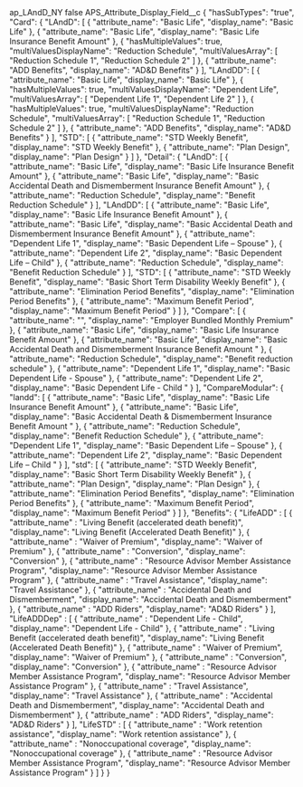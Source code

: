<?xml version="1.0" encoding="UTF-8"?>
<CustomMetadata xmlns="http://soap.sforce.com/2006/04/metadata" xmlns:xsi="http://www.w3.org/2001/XMLSchema-instance" xmlns:xsd="http://www.w3.org/2001/XMLSchema">
    <label>ap_LAndD_NY</label>
    <protected>false</protected>
    <values>
        <field>APS_Attribute_Display_Field__c</field>
        <value xsi:type="xsd:string">{
  &quot;hasSubTypes&quot;: &quot;true&quot;,
  &quot;Card&quot;: {
    &quot;LAndD&quot;: [
      {
        &quot;attribute_name&quot;: &quot;Basic Life&quot;,
        &quot;display_name&quot;: &quot;Basic Life&quot;
      },
      {
        &quot;attribute_name&quot;: &quot;Basic Life&quot;,
        &quot;display_name&quot;: &quot;Basic Life Insurance Benefit Amount&quot;
      },
      {
        &quot;hasMultipleValues&quot;: true,
        &quot;multiValuesDisplayName&quot;: &quot;Reduction Schedule&quot;,
        &quot;multiValuesArray&quot;: [
          &quot;Reduction Schedule 1&quot;,
          &quot;Reduction Schedule 2&quot;
        ]
      },
      {
        &quot;attribute_name&quot;: &quot;ADD Benefits&quot;,
        &quot;display_name&quot;: &quot;AD&amp;D Benefits&quot;
      }
    ],
    &quot;LAndDD&quot;: [
      {
        &quot;attribute_name&quot;: &quot;Basic Life&quot;,
        &quot;display_name&quot;: &quot;Basic Life&quot;
      },
      {
        &quot;hasMultipleValues&quot;: true,
        &quot;multiValuesDisplayName&quot;: &quot;Dependent Life&quot;,
        &quot;multiValuesArray&quot;: [
          &quot;Dependent Life 1&quot;,
          &quot;Dependent Life 2&quot;
        ]
      },
      {
        &quot;hasMultipleValues&quot;: true,
        &quot;multiValuesDisplayName&quot;: &quot;Reduction Schedule&quot;,
        &quot;multiValuesArray&quot;: [
          &quot;Reduction Schedule 1&quot;,
          &quot;Reduction Schedule 2&quot;
        ]
      },
      {
        &quot;attribute_name&quot;: &quot;ADD Benefits&quot;,
        &quot;display_name&quot;: &quot;AD&amp;D Benefits&quot;
      }
    ],
    &quot;STD&quot;: [
      {
        &quot;attribute_name&quot;: &quot;STD Weekly Benefit&quot;,
        &quot;display_name&quot;: &quot;STD Weekly Benefit&quot;
      },
      {
        &quot;attribute_name&quot;: &quot;Plan Design&quot;,
        &quot;display_name&quot;: &quot;Plan Design&quot;
      }
    ]
  },
  &quot;Detail&quot;: {
    &quot;LAndD&quot;: [
      {
        &quot;attribute_name&quot;: &quot;Basic Life&quot;,
        &quot;display_name&quot;: &quot;Basic Life Insurance Benefit Amount&quot;
      },
      {
        &quot;attribute_name&quot;: &quot;Basic Life&quot;,
        &quot;display_name&quot;: &quot;Basic Accidental Death and Dismemberment Insurance Benefit Amount&quot;
      },
      {
        &quot;attribute_name&quot;: &quot;Reduction Schedule&quot;,
        &quot;display_name&quot;: &quot;Benefit Reduction Schedule&quot;
      }
    ],
    &quot;LAndDD&quot;: [
      {
        &quot;attribute_name&quot;: &quot;Basic Life&quot;,
        &quot;display_name&quot;: &quot;Basic Life Insurance Benefit Amount&quot;
      },
      {
        &quot;attribute_name&quot;: &quot;Basic Life&quot;,
        &quot;display_name&quot;: &quot;Basic Accidental Death and Dismemberment Insurance Benefit Amount&quot;
      },
      {
        &quot;attribute_name&quot;: &quot;Dependent Life 1&quot;,
        &quot;display_name&quot;: &quot;Basic Dependent Life – Spouse&quot;
      },
      {
        &quot;attribute_name&quot;: &quot;Dependent Life 2&quot;,
        &quot;display_name&quot;: &quot;Basic Dependent Life – Child&quot;
      },
      {
        &quot;attribute_name&quot;: &quot;Reduction Schedule&quot;,
        &quot;display_name&quot;: &quot;Benefit Reduction Schedule&quot;
      }
    ],
    &quot;STD&quot;: [
      {
        &quot;attribute_name&quot;: &quot;STD Weekly Benefit&quot;,
        &quot;display_name&quot;: &quot;Basic Short Term Disability Weekly Benefit&quot;
      },
      {
        &quot;attribute_name&quot;: &quot;Elimination Period Benefits&quot;,
        &quot;display_name&quot;: &quot;Elimination Period Benefits&quot;
      },
      {
        &quot;attribute_name&quot;: &quot;Maximum Benefit Period&quot;,
        &quot;display_name&quot;: &quot;Maximum Benefit Period&quot;
      }
    ]
  },
  &quot;Compare&quot;: [
    {
      &quot;attribute_name&quot;: &quot;&quot;,
      &quot;display_name&quot;: &quot;Employer Bundled Monthly Premium&quot;
    },
    {
      &quot;attribute_name&quot;: &quot;Basic Life&quot;,
      &quot;display_name&quot;: &quot;Basic Life Insurance Benefit Amount&quot;
    },
    {
      &quot;attribute_name&quot;: &quot;Basic Life&quot;,
      &quot;display_name&quot;: &quot;Basic Accidental Death and Dismemberment Insurance Benefit Amount &quot;
    },
    {
      &quot;attribute_name&quot;: &quot;Reduction Schedule&quot;,
      &quot;display_name&quot;: &quot;Benefit reduction schedule&quot;
    },
    {
      &quot;attribute_name&quot;: &quot;Dependent Life 1&quot;,
      &quot;display_name&quot;: &quot;Basic Dependent Life - Spouse&quot;
    },
    {
      &quot;attribute_name&quot;: &quot;Dependent Life 2&quot;,
      &quot;display_name&quot;: &quot;Basic Dependent Life - Child &quot;
    }
  ],
  &quot;CompareModular&quot;: {
    &quot;landd&quot;: [
        {
            &quot;attribute_name&quot;: &quot;Basic Life&quot;,
            &quot;display_name&quot;: &quot;Basic Life Insurance Benefit Amount&quot;
        },
        {
            &quot;attribute_name&quot;: &quot;Basic Life&quot;,
            &quot;display_name&quot;: &quot;Basic Accidental Death &amp; Dismemberment Insurance Benefit Amount &quot;
        },
        {
            &quot;attribute_name&quot;: &quot;Reduction Schedule&quot;,
            &quot;display_name&quot;: &quot;Benefit Reduction Schedule&quot;
        },
        {
            &quot;attribute_name&quot;: &quot;Dependent Life 1&quot;,
            &quot;display_name&quot;: &quot;Basic Dependent Life – Spouse&quot;
        },
        {
            &quot;attribute_name&quot;: &quot;Dependent Life 2&quot;,
            &quot;display_name&quot;: &quot;Basic Dependent Life – Child &quot;
        }
    ],
     &quot;std&quot;: [
        {
            &quot;attribute_name&quot;: &quot;STD Weekly Benefit&quot;,
            &quot;display_name&quot;: &quot;Basic Short Term Disability Weekly Benefit&quot;
        },
        {
            &quot;attribute_name&quot;: &quot;Plan Design&quot;,
            &quot;display_name&quot;: &quot;Plan Design&quot;
        },
        {
            &quot;attribute_name&quot;: &quot;Elimination Period Benefits&quot;,
            &quot;display_name&quot;: &quot;Elimination Period Benefits&quot;
        },
        {
            &quot;attribute_name&quot;: &quot;Maximum Benefit Period&quot;,
            &quot;display_name&quot;: &quot;Maximum Benefit Period&quot;
        }
    ]
  },
  &quot;Benefits&quot;: {
    &quot;LifeADD&quot; : [
        {
            &quot;attribute_name&quot; : &quot;Living Benefit (accelerated death benefit)&quot;,
            &quot;display_name&quot;: &quot;Living Benefit (Accelerated Death Benefit)&quot;
        },
        {
            &quot;attribute_name&quot; : &quot;Waiver of Premium&quot;,
            &quot;display_name&quot;: &quot;Waiver of Premium&quot;
        },
        {
            &quot;attribute_name&quot; : &quot;Conversion&quot;,
            &quot;display_name&quot;: &quot;Conversion&quot;
        },
        {
            &quot;attribute_name&quot; : &quot;Resource Advisor Member Assistance Program&quot;,
            &quot;display_name&quot;: &quot;Resource Advisor Member Assistance Program&quot;
        },
        {
            &quot;attribute_name&quot; : &quot;Travel Assistance&quot;,
            &quot;display_name&quot;: &quot;Travel Assistance&quot;
        },
        {
            &quot;attribute_name&quot; : &quot;Accidental Death and Dismemberment&quot;,
            &quot;display_name&quot;: &quot;Accidental Death and Dismemberment&quot;
        },
        {
            &quot;attribute_name&quot; : &quot;ADD Riders&quot;,
            &quot;display_name&quot;: &quot;AD&amp;D Riders&quot;
        }
    ],
    &quot;LifeADDDep&quot; : [
        {
            &quot;attribute_name&quot; : &quot;Dependent Life - Child&quot;,
            &quot;display_name&quot;: &quot;Dependent Life - Child&quot;
        },
        {
            &quot;attribute_name&quot; : &quot;Living Benefit (accelerated death benefit)&quot;,
            &quot;display_name&quot;: &quot;Living Benefit (Accelerated Death Benefit)&quot;
        },
        {
            &quot;attribute_name&quot; : &quot;Waiver of Premium&quot;,
            &quot;display_name&quot;: &quot;Waiver of Premium&quot;
        },
        {
            &quot;attribute_name&quot; : &quot;Conversion&quot;,
            &quot;display_name&quot;: &quot;Conversion&quot;
        },
        {
            &quot;attribute_name&quot; : &quot;Resource Advisor Member Assistance Program&quot;,
            &quot;display_name&quot;: &quot;Resource Advisor Member Assistance Program&quot;
        },
        {
            &quot;attribute_name&quot; : &quot;Travel Assistance&quot;,
            &quot;display_name&quot;: &quot;Travel Assistance&quot;
        },
        {
            &quot;attribute_name&quot; : &quot;Accidental Death and Dismemberment&quot;,
            &quot;display_name&quot;: &quot;Accidental Death and Dismemberment&quot;
        },
        {
            &quot;attribute_name&quot; : &quot;ADD Riders&quot;,
            &quot;display_name&quot;: &quot;AD&amp;D Riders&quot;
        }
    ],
    &quot;LifeSTD&quot; : [
        {
            &quot;attribute_name&quot; : &quot;Work retention assistance&quot;,
            &quot;display_name&quot;: &quot;Work retention assistance&quot;
        },
        {
            &quot;attribute_name&quot; : &quot;Nonoccupational coverage&quot;,
            &quot;display_name&quot;: &quot;Nonoccupational coverage&quot;
        },
        {
            &quot;attribute_name&quot; : &quot;Resource Advisor Member Assistance Program&quot;,
            &quot;display_name&quot;: &quot;Resource Advisor Member Assistance Program&quot;
        }
    ]
  }
}</value>
    </values>
</CustomMetadata>
